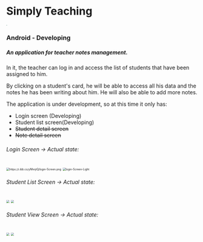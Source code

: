 # Simply Teaching



<img src="https://i.ibb.co/jwjFQbR/Logo-Aplicacion.png" style="zoom:10%;" />

### Android - Developing

##### An application for teacher notes management. 

In it, the teacher can log in and access the list of students that have been assigned to him.

By clicking on a student's card, he will be able to access all his data and the notes he has been writing about him. He will also be able to add more notes.



The application is under development, so at this time it only has:

- Login screen (Developing)
- Student list screen(Developing)
- ~~Student detail screen~~
- ~~Note detail screen~~



###### Login Screen -> Actual state:

<img src="https://i.ibb.co/yNhnjtQ/login-Screen.png" alt="https://i.ibb.co/yNhnjtQ/login-Screen.png" style="zoom: 50%;" />

<img src="https://i.ibb.co/kcJTyPR/login-Screen-Light.png" alt="login-Screen-Light" border="0" style="zoom:50%;" >

###### Student List Screen -> Actual state:

<img src="https://github.com/rubenmsanchis/SimplyTeachingAndroid/blob/master/images/studentListD.png?raw=true" style="zoom: 50%;" />

<img src="https://github.com/rubenmsanchis/SimplyTeachingAndroid/blob/master/images/studentListL.png?raw=true" border="0" style="zoom:50%;" >

###### Student View Screen -> Actual state:

<img src="https://github.com/rubenmsanchis/SimplyTeachingAndroid/blob/master/images/studentViewD.png?raw=true" style="zoom: 50%;" />

<img src="https://github.com/rubenmsanchis/SimplyTeachingAndroid/blob/master/images/studentViewL.png?raw=true" border="0" style="zoom:50%;" >


